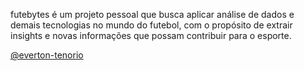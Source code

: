 futebytes é um projeto pessoal que busca aplicar análise de dados e demais tecnologias no mundo do futebol, com o propósito de extrair insights e novas informações que possam contribuir para o esporte. 

<a href="https://github.com/everton-tenorio">@everton-tenorio</a>

